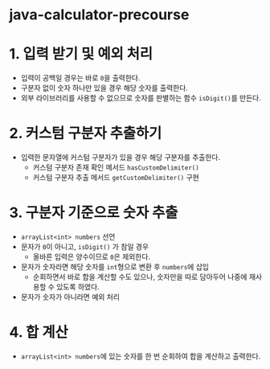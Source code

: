 # java-calculator-precourse

# 1. 입력 받기 및 예외 처리
* 입력이 공백일 경우는 바로 `0`을 출력한다.
* 구분자 없이 숫자 하나만 있을 경우 해당 숫자를 출력한다.
* 외부 라이브러리를 사용할 수 없으므로 숫자를 판별하는 함수 `isDigit()`를 만든다.

# 2. 커스텀 구분자 추출하기
* 입력한 문자열에 커스텀 구분자가 있을 경우 해당 구분자를 추출한다.
  * 커스텀 구분자 존재 확인 메서드 `hasCustomDelimiter()`
  * 커스텀 구분자 추출 메서드 `getCustomDelimiter()` 구현

# 3. 구분자 기준으로 숫자 추출
* `arrayList<int> numbers` 선언
* 문자가 `0`이 아니고, `isDigit()` 가 참일 경우
  * 올바른 입력은 양수이므로 `0`은 제외한다.
* 문자가 숫자라면 해당 숫자를 `int`형으로 변환 후 `numbers`에 삽입
  * 순회하면서 바로 합을 계산할 수도 있으나, 숫자만을 따로 담아두어 나중에 재사용할 수 있도록 하였다.
* 문자가 숫자가 아니라면 예외 처리

# 4. 합 계산
* `arrayList<int> numbers`에 있는 숫자를 한 번 순회하여 합을 계산하고 출력한다.


